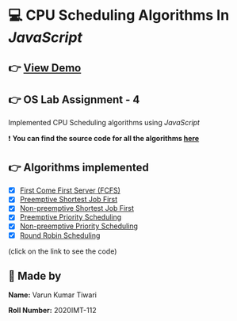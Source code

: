 # 💻 CPU Scheduling Algorithms In _JavaScript_

## 👉 [View Demo](https://varunkt001.github.io/cpu-scheduler-ITIT-2206/)

## 👉 OS Lab Assignment - 4

Implemented CPU Scheduling algorithms using _JavaScript_

❗ **You can find the source code for all the algorithms [here](/src/algorithms/)**

## 👉 Algorithms implemented

- [x] [First Come First Server (FCFS)](/src/algorithms/fcfs.js)
- [x] [Preemptive Shortest Job First](/src/algorithms/preemptive-sjf.js)
- [x] [Non-preemptive Shortest Job First](/src/algorithms/non-preemptive-sjf.js)
- [x] [Preemptive Priority Scheduling](/src/algorithms/preemptive-priority.js)
- [x] [Non-preemptive Priority Scheduling](/src/algorithms/non-preemptive-priority.js)
- [x] [Round Robin Scheduling](/src/algorithms/round-robin.js)

(click on the link to see the code)

## 👦 Made by

**Name:** Varun Kumar Tiwari

**Roll Number:** 2020IMT-112
